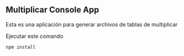 ## Multiplicar Console App

Esta es una aplicación para generar archivos de tablas de multiplicar 

Ejecutar este comando
```
npm install
```